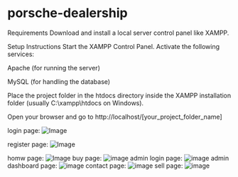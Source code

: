 # porsche-dealership
 Requirements
Download and install a local server control panel like XAMPP.

Setup Instructions
Start the XAMPP Control Panel.
Activate the following services:

Apache (for running the server)

MySQL (for handling the database)

Place the project folder in the htdocs directory inside the XAMPP installation folder (usually C:\xampp\htdocs on Windows).

Open your browser and go to http://localhost/[your_project_folder_name]

login page:
![Image](https://github.com/user-attachments/assets/0c71c90c-06c6-446a-afea-f3666972cf87)

register page:
![Image](https://github.com/user-attachments/assets/a7c0ddd3-4b40-42ee-bdf3-c0837168dbe9)

homw page:
![Image](https://github.com/user-attachments/assets/3acb6cf6-70d9-46f7-8872-67768069985b)
buy page:
![image](https://github.com/user-attachments/assets/ebae80f8-b2df-4557-aced-d8340b58cf50)
admin login page:
![image](https://github.com/user-attachments/assets/b15bcce6-68fe-4af5-9bc8-dfb9779ca19b)
admin dashboard page:
![image](https://github.com/user-attachments/assets/c27ec1a5-9fec-42bf-be6f-0727cf6a5117)
contact page:
![image](https://github.com/user-attachments/assets/251037f0-3f63-413f-844e-ced47b3746e2)
sell page:
![image](https://github.com/user-attachments/assets/98f016e4-b527-4f2a-8999-3f422e1119c4)




